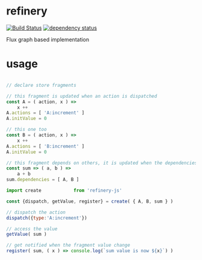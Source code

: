 # refinery


[![Build Status](https://img.shields.io/travis/Platane/refinery.svg?style=flat-square)](https://travis-ci.org/Platane/refinery)
[![dependency status](https://img.shields.io/david/Platane/refinery.svg?style=flat-square)](https://david-dm.org/platane/refinery)

Flux graph based implementation


# usage


```javascript

// declare store fragments

// this fragment is updated when an action is dispatched
const A = ( action, x ) =>
    x ++
A.actions = [ 'A:increment' ]
A.initValue = 0

// this one too
const B = ( action, x ) =>
    x ++
A.actions = [ 'B:increment' ]
A.initValue = 0

// this fragment depends on others, it is updated when the dependencies change
const sum => ( a, b ) =>
    a + b
sum.dependencies = [ A, B ]
```

```javascript
import create            from 'refinery-js'

const {dispatch, getValue, register} = create( { A, B, sum } )

// dispatch the action
dispatch({type:'A:increment'})

// access the value
getValue( sum )

// get notified when the fragment value change
register( sum, ( x ) => console.log(`sum value is now ${x}`) )
```
